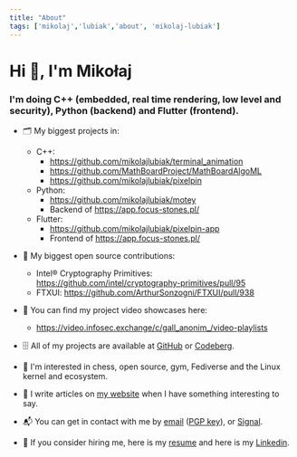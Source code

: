 ```yaml
---
title: "About"
tags: ['mikolaj','lubiak','about', 'mikolaj-lubiak']
---
```


# Hi 👋, I'm Mikołaj

### I'm doing C++ (embedded, real time rendering, low level and security), Python (backend) and Flutter (frontend).

- 🗂 My biggest projects in:
    - C++:
        - https://github.com/mikolajlubiak/terminal_animation
        - https://github.com/MathBoardProject/MathBoardAlgoML
        - https://github.com/mikolajlubiak/pixelpin
    - Python:
        - https://github.com/mikolajlubiak/motey
        - Backend of https://app.focus-stones.pl/
    - Flutter:
        - https://github.com/mikolajlubiak/pixelpin-app
        - Frontend of https://app.focus-stones.pl/

- 🐧 My biggest open source contributions:
    - Intel® Cryptography Primitives: https://github.com/intel/cryptography-primitives/pull/95
    - FTXUI: https://github.com/ArthurSonzogni/FTXUI/pull/938

- 🎥 You can find my project video showcases here:
    - https://video.infosec.exchange/c/gall_anonim_/video-playlists

- 🗄 All of my projects are available at [GitHub](https://github.com/mikolajlubiak) or [Codeberg](https://codeberg.org/mikolajlubiak).

- 🤔 I'm interested in chess, open source, gym, Fediverse and the Linux kernel and ecosystem.

- 📰 I write articles on [my website](https://lubiak.pages.dev/) when I have something interesting to say.

- 📬 You can get in contact with me by [email](mailto:lubiak@proton.me) ([PGP key](https://keys.openpgp.org/search?q=lubiak%40proton.me)), or [Signal](https://signal.me/#eu/nq4qY30m4xgeCZ7R5IGoSUGbBK0n8Jg1Axi0cxbl3zAQdo3ikJVFioC_didTHi_F).

- 📄 If you consider hiring me, here is my [resume](https://lubiak.pages.dev/resume.pdf) and here is my [Linkedin](https://www.linkedin.com/in/lubiak/).

